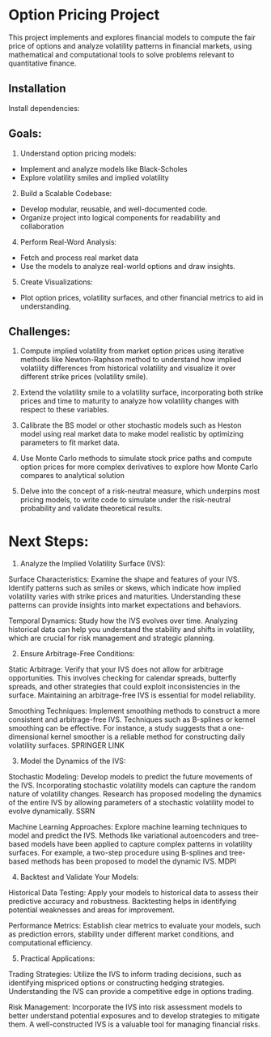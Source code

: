# Option Pricing Project

This project implements and explores financial models to compute the fair price of options and analyze volatility patterns in financial markets, using mathematical and computational tools to solve problems relevant to quantitative finance.

## Installation
Install dependencies:

## Goals:
1. Understand option pricing models:
- Implement and analyze models like Black-Scholes
- Explore volatility smiles and implied volatility

2. Build a Scalable Codebase:
- Develop modular, reusable, and well-documented code.
- Organize project into logical components for readability and collaboration

4. Perform Real-Word Analysis:
- Fetch and process real market data
- Use the models to analyze real-world options and draw insights.

5. Create Visualizations:
- Plot option prices, volatility surfaces, and other financial metrics to aid in understanding.

## Challenges:
1. Compute implied volatility from market option prices using iterative methods like Newton-Raphson method to understand how implied volatility differences from historical volatility and visualize it over different strike prices (volatility smile).

2. Extend the volatility smile to a volatility surface, incorporating both strike prices and time to maturity to analyze how volatility changes with respect to these variables.

3. Calibrate the BS model or other stochastic models such as Heston model using real market data to make model realistic by optimizing parameters to fit market data.

4. Use Monte Carlo methods to simulate stock price paths and compute option prices for more complex derivatives to explore how Monte Carlo compares to analytical solution

5. Delve into the concept of a risk-neutral measure, which underpins most pricing models, to write code to simulate under the risk-neutral probability and validate theoretical results.

# Next Steps:
1. Analyze the Implied Volatility Surface (IVS):

Surface Characteristics: Examine the shape and features of your IVS. Identify patterns such as smiles or skews, which indicate how implied volatility varies with strike prices and maturities. Understanding these patterns can provide insights into market expectations and behaviors.

Temporal Dynamics: Study how the IVS evolves over time. Analyzing historical data can help you understand the stability and shifts in volatility, which are crucial for risk management and strategic planning.

2. Ensure Arbitrage-Free Conditions:

Static Arbitrage: Verify that your IVS does not allow for arbitrage opportunities. This involves checking for calendar spreads, butterfly spreads, and other strategies that could exploit inconsistencies in the surface. Maintaining an arbitrage-free IVS is essential for model reliability.

Smoothing Techniques: Implement smoothing methods to construct a more consistent and arbitrage-free IVS. Techniques such as B-splines or kernel smoothing can be effective. For instance, a study suggests that a one-dimensional kernel smoother is a reliable method for constructing daily volatility surfaces. 
SPRINGER LINK

3. Model the Dynamics of the IVS:

Stochastic Modeling: Develop models to predict the future movements of the IVS. Incorporating stochastic volatility models can capture the random nature of volatility changes. Research has proposed modeling the dynamics of the entire IVS by allowing parameters of a stochastic volatility model to evolve dynamically. 
SSRN

Machine Learning Approaches: Explore machine learning techniques to model and predict the IVS. Methods like variational autoencoders and tree-based models have been applied to capture complex patterns in volatility surfaces. For example, a two-step procedure using B-splines and tree-based methods has been proposed to model the dynamic IVS. 
MDPI

4. Backtest and Validate Your Models:

Historical Data Testing: Apply your models to historical data to assess their predictive accuracy and robustness. Backtesting helps in identifying potential weaknesses and areas for improvement.

Performance Metrics: Establish clear metrics to evaluate your models, such as prediction errors, stability under different market conditions, and computational efficiency.

5. Practical Applications:

Trading Strategies: Utilize the IVS to inform trading decisions, such as identifying mispriced options or constructing hedging strategies. Understanding the IVS can provide a competitive edge in options trading.

Risk Management: Incorporate the IVS into risk assessment models to better understand potential exposures and to develop strategies to mitigate them. A well-constructed IVS is a valuable tool for managing financial risks.